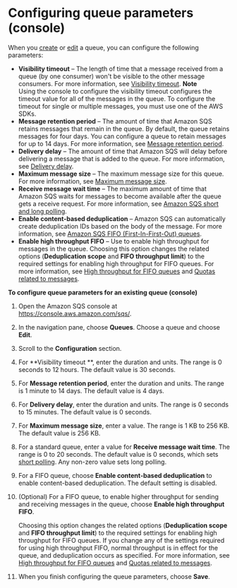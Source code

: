 # Configuring queue parameters \(console\)<a name="sqs-configure-queue-parameters"></a>

When you [create](sqs-configure-create-queue.md) or [edit](sqs-configure-edit-queue.md) a queue, you can configure the following parameters:
+ **Visibility timeout** – The length of time that a message received from a queue \(by one consumer\) won't be visible to the other message consumers\. For more information, see [Visibility timeout](sqs-visibility-timeout.md)\. 
**Note**  
Using the console to configure the visibility timeout configures the timeout value for all of the messages in the queue\. To configure the timeout for single or multiple messages, you must use one of the AWS SDKs\. 
+ **Message retention period** – The amount of time that Amazon SQS retains messages that remain in the queue\. By default, the queue retains messages for four days\. You can configure a queue to retain messages for up to 14 days\. For more information, see [Message retention period](https://docs.aws.amazon.com/AWSSimpleQueueService/latest/APIReference/API_SetQueueAttributes.html)\.
+ **Delivery delay** – The amount of time that Amazon SQS will delay before delivering a message that is added to the queue\. For more information, see [Delivery delay](sqs-delay-queues.md)\.
+ **Maximum message size** – The maximum message size for this queue\. For more information, see [Maximum message size](sqs-s3-messages.md)\.
+ **Receive message wait time** – The maximum amount of time that Amazon SQS waits for messages to become available after the queue gets a receive request\. For more information, see [Amazon SQS short and long polling](sqs-short-and-long-polling.md)\.
+ **Enable content\-based deduplication** – Amazon SQS can automatically create deduplication IDs based on the body of the message\. For more information, see [Amazon SQS FIFO \(First\-In\-First\-Out\) queues](FIFO-queues.md)\.
+ **Enable high throughput FIFO** – Use to enable high throughput for messages in the queue\. Choosing this option changes the related options \(**Deduplication scope** and **FIFO throughput limit**\) to the required settings for enabling high throughput for FIFO queues\. For more information, see [High throughput for FIFO queues](high-throughput-fifo.md) and [Quotas related to messages](quotas-messages.md)\.



**To configure queue parameters for an existing queue \(console\)**

1. Open the Amazon SQS console at [https://console\.aws\.amazon\.com/sqs/](https://console.aws.amazon.com/sqs/)\.

1. In the navigation pane, choose **Queues**\. Choose a queue and choose **Edit**\. 

1. Scroll to the **Configuration** section\.

1. For **Visibility timeout **, enter the duration and units\. The range is 0 seconds to 12 hours\. The default value is 30 seconds\.

1. For **Message retention period**, enter the duration and units\. The range is 1 minute to 14 days\. The default value is 4 days\.

1. For **Delivery delay**, enter the duration and units\. The range is 0 seconds to 15 minutes\. The default value is 0 seconds\.

1. For **Maximum message size**, enter a value\. The range is 1 KB to 256 KB\. The default value is 256 KB\. 

1. For a standard queue, enter a value for **Receive message wait time**\. The range is 0 to 20 seconds\. The default value is 0 seconds, which sets [short polling](sqs-short-and-long-polling.md)\. Any non\-zero value sets long polling\.

1. For a FIFO queue, choose **Enable content\-based deduplication** to enable content\-based deduplication\. The default setting is disabled\. 

1. \(Optional\) For a FIFO queue, to enable higher throughput for sending and receiving messages in the queue, choose **Enable high throughput FIFO**\.

   Choosing this option changes the related options \(**Deduplication scope** and **FIFO throughput limit**\) to the required settings for enabling high throughput for FIFO queues\. If you change any of the settings required for using high throughput FIFO, normal throughput is in effect for the queue, and deduplication occurs as specified\. For more information, see [High throughput for FIFO queues](high-throughput-fifo.md) and [Quotas related to messages](quotas-messages.md)\.

1. When you finish configuring the queue parameters, choose **Save**\.